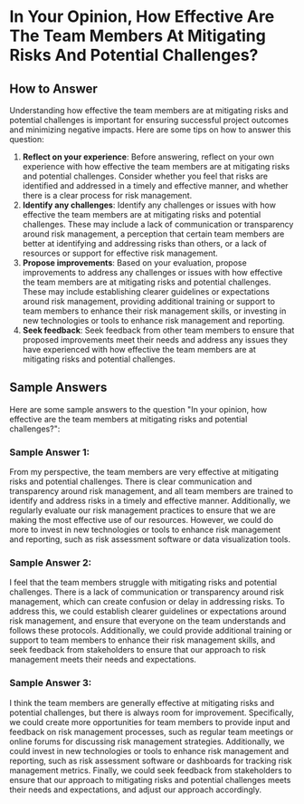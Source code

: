 In Your Opinion, How Effective Are The Team Members At Mitigating Risks And Potential Challenges?
========================================================================================================================

How to Answer
-------------

Understanding how effective the team members are at mitigating risks and potential challenges is important for ensuring successful project outcomes and minimizing negative impacts. Here are some tips on how to answer this question:

1. **Reflect on your experience**: Before answering, reflect on your own experience with how effective the team members are at mitigating risks and potential challenges. Consider whether you feel that risks are identified and addressed in a timely and effective manner, and whether there is a clear process for risk management.
2. **Identify any challenges**: Identify any challenges or issues with how effective the team members are at mitigating risks and potential challenges. These may include a lack of communication or transparency around risk management, a perception that certain team members are better at identifying and addressing risks than others, or a lack of resources or support for effective risk management.
3. **Propose improvements**: Based on your evaluation, propose improvements to address any challenges or issues with how effective the team members are at mitigating risks and potential challenges. These may include establishing clearer guidelines or expectations around risk management, providing additional training or support to team members to enhance their risk management skills, or investing in new technologies or tools to enhance risk management and reporting.
4. **Seek feedback**: Seek feedback from other team members to ensure that proposed improvements meet their needs and address any issues they have experienced with how effective the team members are at mitigating risks and potential challenges.

Sample Answers
--------------

Here are some sample answers to the question "In your opinion, how effective are the team members at mitigating risks and potential challenges?":

### Sample Answer 1:

From my perspective, the team members are very effective at mitigating risks and potential challenges. There is clear communication and transparency around risk management, and all team members are trained to identify and address risks in a timely and effective manner. Additionally, we regularly evaluate our risk management practices to ensure that we are making the most effective use of our resources. However, we could do more to invest in new technologies or tools to enhance risk management and reporting, such as risk assessment software or data visualization tools.

### Sample Answer 2:

I feel that the team members struggle with mitigating risks and potential challenges. There is a lack of communication or transparency around risk management, which can create confusion or delay in addressing risks. To address this, we could establish clearer guidelines or expectations around risk management, and ensure that everyone on the team understands and follows these protocols. Additionally, we could provide additional training or support to team members to enhance their risk management skills, and seek feedback from stakeholders to ensure that our approach to risk management meets their needs and expectations.

### Sample Answer 3:

I think the team members are generally effective at mitigating risks and potential challenges, but there is always room for improvement. Specifically, we could create more opportunities for team members to provide input and feedback on risk management processes, such as regular team meetings or online forums for discussing risk management strategies. Additionally, we could invest in new technologies or tools to enhance risk management and reporting, such as risk assessment software or dashboards for tracking risk management metrics. Finally, we could seek feedback from stakeholders to ensure that our approach to mitigating risks and potential challenges meets their needs and expectations, and adjust our approach accordingly.
